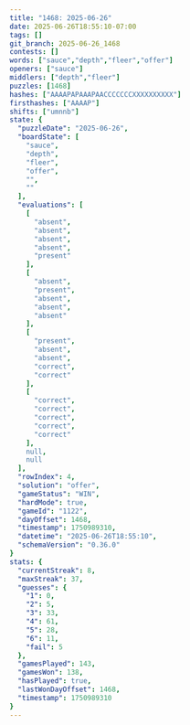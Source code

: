 ```yaml
---
title: "1468: 2025-06-26"
date: 2025-06-26T18:55:10-07:00
tags: []
git_branch: 2025-06-26_1468
contests: []
words: ["sauce","depth","fleer","offer"]
openers: ["sauce"]
middlers: ["depth","fleer"]
puzzles: [1468]
hashes: ["AAAAPAPAAAPAACCCCCCCXXXXXXXXXX"]
firsthashes: ["AAAAP"]
shifts: ["umnnb"]
state: {
  "puzzleDate": "2025-06-26",
  "boardState": [
    "sauce",
    "depth",
    "fleer",
    "offer",
    "",
    ""
  ],
  "evaluations": [
    [
      "absent",
      "absent",
      "absent",
      "absent",
      "present"
    ],
    [
      "absent",
      "present",
      "absent",
      "absent",
      "absent"
    ],
    [
      "present",
      "absent",
      "absent",
      "correct",
      "correct"
    ],
    [
      "correct",
      "correct",
      "correct",
      "correct",
      "correct"
    ],
    null,
    null
  ],
  "rowIndex": 4,
  "solution": "offer",
  "gameStatus": "WIN",
  "hardMode": true,
  "gameId": "1122",
  "dayOffset": 1468,
  "timestamp": 1750989310,
  "datetime": "2025-06-26T18:55:10",
  "schemaVersion": "0.36.0"
}
stats: {
  "currentStreak": 8,
  "maxStreak": 37,
  "guesses": {
    "1": 0,
    "2": 5,
    "3": 33,
    "4": 61,
    "5": 28,
    "6": 11,
    "fail": 5
  },
  "gamesPlayed": 143,
  "gamesWon": 138,
  "hasPlayed": true,
  "lastWonDayOffset": 1468,
  "timestamp": 1750989310
}
---
```

<!-- more -->
